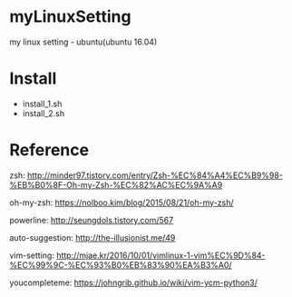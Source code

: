 # myLinuxSetting
my linux setting - ubuntu(ubuntu 16.04)

# Install
- install_1.sh
- install_2.sh

# Reference

zsh: http://minder97.tistory.com/entry/Zsh-%EC%84%A4%EC%B9%98-%EB%B0%8F-Oh-my-Zsh-%EC%82%AC%EC%9A%A9

oh-my-zsh: https://nolboo.kim/blog/2015/08/21/oh-my-zsh/

powerline: http://seungdols.tistory.com/567

auto-suggestion: http://the-illusionist.me/49

vim-setting: http://mjae.kr/2016/10/01/vimlinux-1-vim%EC%9D%84-%EC%99%9C-%EC%93%B0%EB%83%90%EA%B3%A0/

youcompleteme: https://johngrib.github.io/wiki/vim-ycm-python3/
